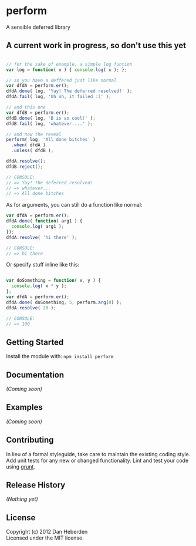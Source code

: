 # perform

A sensible deferred library

## A current work in progress, so don't use this yet

```javascript

// for the sake of example, a simple log funtion
var log = function( x ) { console.log( x ); };

// so you have a deffered just like normal
var dfdA = perform.er();
dfdA.done( log, 'Yay! The deferred resolved!' );
dfdA.fail( log, 'Uh oh, it failed :(' );

// and this one
var dfdB = perform.er();
dfdB.done( log, 'B is so cool!' );
dfdB.fail( log, 'whatever....' );

// and now the reveal
perform( log, 'All done bitches' )
  .when( dfdA )
  .unless( dfdB );

dfdA.resolve();
dfdB.reject();

// CONSOLE:
// => Yay! The deferred resolved!
// => whatever...
// => All done bitches
```

As for arguments, you can still do a function like normal:

```javascript
var dfdA = perform.er();
dfdA.done( function( arg1 ) {
  console.log( arg1 );
});
dfdA.resolve( 'hi there' );

// CONSOLE:
// => hi there
```

Or specify stuff inline like this:

```javascript

var doSomething = function( x, y ) {
  console.log( x * y );
};
var dfdA = perform.er();
dfdA.done( doSomething, 5, perform.arg(0) );
dfdA.resolve( 20 );

// CONSOLE:
// => 100
```


## Getting Started
Install the module with: `npm install perform`

## Documentation
_(Coming soon)_

## Examples
_(Coming soon)_

## Contributing
In lieu of a formal styleguide, take care to maintain the existing coding style. Add unit tests for any new or changed functionality. Lint and test your code using [grunt](https://github.com/gruntjs/grunt).

## Release History
_(Nothing yet)_

## License
Copyright (c) 2012 Dan Heberden  
Licensed under the MIT license.
